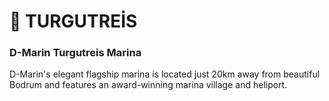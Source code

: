 # 🐚 TURGUTREİS
### D-Marin Turgutreis Marina
D-Marin's elegant flagship marina is located just 20km away from beautiful Bodrum and features an award-winning marina village and heliport.

